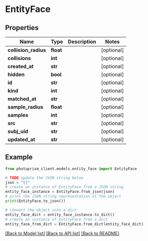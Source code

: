 # EntityFace


## Properties

Name | Type | Description | Notes
------------ | ------------- | ------------- | -------------
**collision_radius** | **float** |  | [optional]
**collisions** | **int** |  | [optional]
**created_at** | **str** |  | [optional]
**hidden** | **bool** |  | [optional]
**id** | **str** |  | [optional]
**kind** | **int** |  | [optional]
**matched_at** | **str** |  | [optional]
**sample_radius** | **float** |  | [optional]
**samples** | **int** |  | [optional]
**src** | **str** |  | [optional]
**subj_uid** | **str** |  | [optional]
**updated_at** | **str** |  | [optional]

## Example

```python
from photoprism_client.models.entity_face import EntityFace

# TODO update the JSON string below
json = "{}"
# create an instance of EntityFace from a JSON string
entity_face_instance = EntityFace.from_json(json)
# print the JSON string representation of the object
print(EntityFace.to_json())

# convert the object into a dict
entity_face_dict = entity_face_instance.to_dict()
# create an instance of EntityFace from a dict
entity_face_from_dict = EntityFace.from_dict(entity_face_dict)
```
[[Back to Model list]](../README.md#documentation-for-models) [[Back to API list]](../README.md#documentation-for-api-endpoints) [[Back to README]](../README.md)



